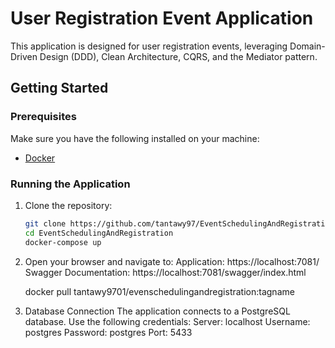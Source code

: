 # User Registration Event Application

This application is designed for user registration events, leveraging Domain-Driven Design (DDD), Clean Architecture, CQRS, and the Mediator pattern.

## Getting Started

### Prerequisites

Make sure you have the following installed on your machine:

- [Docker](https://www.docker.com/get-started)

### Running the Application

1. Clone the repository:
   ```bash
   git clone https://github.com/tantawy97/EventSchedulingAndRegistration.git
   cd EventSchedulingAndRegistration
   docker-compose up

2. Open your browser and navigate to:
    Application: https://localhost:7081/
    Swagger Documentation: https://localhost:7081/swagger/index.html

    docker pull tantawy9701/evenschedulingandregistration:tagname

3. Database Connection
The application connects to a PostgreSQL database. Use the following credentials:
Server: localhost
Username: postgres
Password: postgres
Port: 5433



